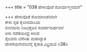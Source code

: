 +++
title = "038 ಹೇಳುವೊಡೆ ರೋಮಾಞ್ಚನವಲೇ"

+++
ಹೇಳುವೊಡೆ ರೋಮಾಂಚನವಲೇ  
ಕೇಳು ನೃಪ ಕೈಲಾಸವಾಸಿಯ  
ಲೀಲೆಯನು ನಿಜಭಕ್ತಜನ ಸಂದರ್ಶನಾರ್ಥವಲೆ   
ಆಳು ನಡೆತಂದಿಂದ್ರ ಕೀಲದ  
ಶೈಲವನು ಬೆರೆಸಿತು ಮಹಾದ್ಭುತ  
ದೇಳಿಗೆಯನೇನೆಂಬೆನೈ ಕೈರಾತ ವಿಭ್ರಮವ     ॥38॥